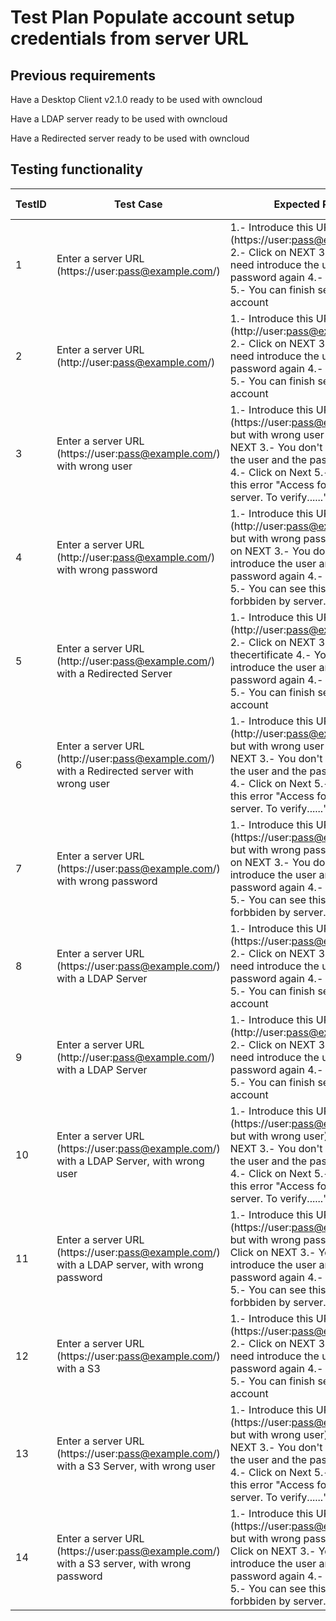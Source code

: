 # Test Plan Populate account setup credentials from server URL

## Previous requirements

Have a Desktop Client v2.1.0 ready to be used with owncloud

Have a LDAP server ready to be used with owncloud

Have a Redirected server ready to be used with owncloud


## Testing functionality

TestID | Test Case | Expected Result | Result | Related Comment
------------ | ------------- | -------------- | ----- | ------
1 | Enter a server URL (https://user:pass@example.com/)  |  1.- Introduce this URL (https://user:pass@example.com/)  2.- Click on NEXT  3.- You don't need introduce the user and the password again 4.- Click on Next 5.- You can finish setting up the account| |
2 | Enter a server URL (http://user:pass@example.com/)  |  1.- Introduce this URL (http://user:pass@example.com/)  2.- Click on NEXT  3.- You don't need introduce the user and the password again 4.- Click on Next 5.- You can finish setting up the account| |
3 | Enter a server URL (https://user:pass@example.com/) with wrong user |  1.- Introduce this URL (https://user:pass@example.com/), but with wrong user  2.- Click on NEXT  3.- You don't need introduce the user and the password again 4.- Click on Next 5.- You can see this error "Access forbbiden by server. To verify......" |  |
4 | Enter a server URL (http://user:pass@example.com/) with wrong password |  1.- Introduce this URL (http://user:pass@example.com/), but with wrong password  2.- Click on NEXT  3.- You don't need introduce the user and the password again 4.- Click on Next 5.- You can see this error "Access forbbiden by server. To verify......" | |
5 | Enter a server URL (http://user:pass@example.com/) with a Redirected Server  |  1.- Introduce this URL (http://user:pass@example.com/)  2.- Click on NEXT 3.- Accept thecertificate 4.- You don't need introduce the user and the password again 4.- Click on Next 5.- You can finish setting up the account|  | |
6 | Enter a server URL (http://user:pass@example.com/) with a Redirected server with wrong user|  1.- Introduce this URL (http://user:pass@example.com/), but with wrong user  2.- Click on NEXT  3.- You don't need introduce the user and the password again 4.- Click on Next 5.- You can see this error "Access forbbiden by server. To verify......" |  |  |
7 | Enter a server URL (https://user:pass@example.com/) with wrong password  |  1.- Introduce this URL (https://user:pass@example.com/), but with wrong password  2.- Click on NEXT  3.- You don't need introduce the user and the password again 4.- Click on Next 5.- You can see this error "Access forbbiden by server. To verify......" |  | |
8 | Enter a server URL (https://user:pass@example.com/) with a LDAP Server |  1.- Introduce this URL (https://user:pass@example.com/)  2.- Click on NEXT  3.- You don't need introduce the user and the password again 4.- Click on Next 5.- You can finish setting up the account|  |
9 | Enter a server URL (http://user:pass@example.com/) with a LDAP Server |  1.- Introduce this URL (http://user:pass@example.com/)  2.- Click on NEXT  3.- You don't need introduce the user and the password again 4.- Click on Next 5.- You can finish setting up the account|  |
10 | Enter a server URL (https://user:pass@example.com/) with a LDAP Server, with wrong user  |  1.- Introduce this URL (https://user:pass@example.com/), but with wrong user)  2.- Click on NEXT  3.- You don't need introduce the user and the password again 4.- Click on Next 5.- You can see this error "Access forbbiden by server. To verify......" |  |
11 | Enter a server URL (https://user:pass@example.com/) with a LDAP server, with wrong password |  1.- Introduce this URL (https://user:pass@example.com/), but with wrong password)  2.- Click on NEXT  3.- You don't need introduce the user and the password again 4.- Click on Next 5.- You can see this error "Access forbbiden by server. To verify......" |  |
12 | Enter a server URL (https://user:pass@example.com/) with a S3 |  1.- Introduce this URL (https://user:pass@example.com/)  2.- Click on NEXT  3.- You don't need introduce the user and the password again 4.- Click on Next 5.- You can finish setting up the account|  |
13 | Enter a server URL (https://user:pass@example.com/) with a S3 Server, with wrong user  |  1.- Introduce this URL (https://user:pass@example.com/), but with wrong user)  2.- Click on NEXT  3.- You don't need introduce the user and the password again 4.- Click on Next 5.- You can see this error "Access forbbiden by server. To verify......" |  |
14 | Enter a server URL (https://user:pass@example.com/) with a S3 server, with wrong password |  1.- Introduce this URL (https://user:pass@example.com/), but with wrong password)  2.- Click on NEXT  3.- You don't need introduce the user and the password again 4.- Click on Next 5.- You can see this error "Access forbbiden by server. To verify......" |  |





